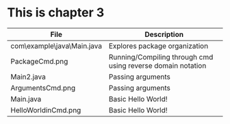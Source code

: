 This is chapter 3
===========
 File| Description
-------------|---------
com\example\java\Main.java| Explores package organization
PackageCmd.png | Running/Compiling through cmd using reverse domain notation
Main2.java| Passing arguments
ArgumentsCmd.png| Passing arguments
Main.java| Basic Hello World!
HelloWorldinCmd.png| Basic Hello World! 